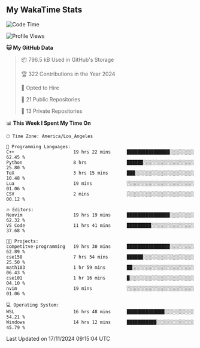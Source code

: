 ## My WakaTime Stats
<!--START_SECTION:waka-->
![Code Time](http://img.shields.io/badge/Code%20Time-141%20hrs%2022%20mins-blue)

![Profile Views](http://img.shields.io/badge/Profile%20Views-0-blue)

**🐱 My GitHub Data** 

> 📦 796.5 kB Used in GitHub's Storage 
 > 
> 🏆 322 Contributions in the Year 2024
 > 
> 💼 Opted to Hire
 > 
> 📜 21 Public Repositories 
 > 
> 🔑 13 Private Repositories 
 > 
📊 **This Week I Spent My Time On** 

```text
🕑︎ Time Zone: America/Los_Angeles

💬 Programming Languages: 
C++                      19 hrs 22 mins      ████████████████░░░░░░░░░   62.45 % 
Python                   8 hrs               ██████░░░░░░░░░░░░░░░░░░░   25.80 % 
TeX                      3 hrs 15 mins       ███░░░░░░░░░░░░░░░░░░░░░░   10.48 % 
Lua                      19 mins             ░░░░░░░░░░░░░░░░░░░░░░░░░   01.06 % 
CSV                      2 mins              ░░░░░░░░░░░░░░░░░░░░░░░░░   00.12 % 

🔥 Editors: 
Neovim                   19 hrs 19 mins      ████████████████░░░░░░░░░   62.32 % 
VS Code                  11 hrs 41 mins      █████████░░░░░░░░░░░░░░░░   37.68 % 

🐱‍💻 Projects: 
competitve-programming   19 hrs 30 mins      ████████████████░░░░░░░░░   62.89 % 
cse158                   7 hrs 54 mins       ██████░░░░░░░░░░░░░░░░░░░   25.50 % 
math103                  1 hr 59 mins        ██░░░░░░░░░░░░░░░░░░░░░░░   06.43 % 
cse101                   1 hr 16 mins        █░░░░░░░░░░░░░░░░░░░░░░░░   04.10 % 
nvim                     19 mins             ░░░░░░░░░░░░░░░░░░░░░░░░░   01.06 % 

💻 Operating System: 
WSL                      16 hrs 48 mins      ██████████████░░░░░░░░░░░   54.21 % 
Windows                  14 hrs 12 mins      ███████████░░░░░░░░░░░░░░   45.79 % 
```


 Last Updated on 17/11/2024 09:15:04 UTC
<!--END_SECTION:waka-->

